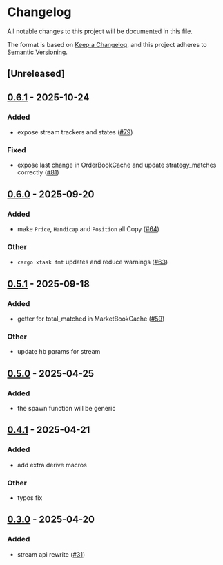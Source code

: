 # Changelog

All notable changes to this project will be documented in this file.

The format is based on [Keep a Changelog](https://keepachangelog.com/en/1.0.0/),
and this project adheres to [Semantic Versioning](https://semver.org/spec/v2.0.0.html).

## [Unreleased]

## [0.6.1](https://github.com/roberts-pumpurs/betfair-adapter-rs/compare/betfair-stream-api-v0.6.0...betfair-stream-api-v0.6.1) - 2025-10-24

### Added

- expose stream trackers and states ([#79](https://github.com/roberts-pumpurs/betfair-adapter-rs/pull/79))

### Fixed

- expose last change in OrderBookCache and update strategy_matches correctly ([#81](https://github.com/roberts-pumpurs/betfair-adapter-rs/pull/81))

## [0.6.0](https://github.com/roberts-pumpurs/betfair-adapter-rs/compare/betfair-stream-api-v0.5.2...betfair-stream-api-v0.6.0) - 2025-09-20

### Added

- make `Price`, `Handicap` and `Position` all Copy ([#64](https://github.com/roberts-pumpurs/betfair-adapter-rs/pull/64))

### Other

- `cargo xtask fmt` updates and reduce warnings ([#63](https://github.com/roberts-pumpurs/betfair-adapter-rs/pull/63))

## [0.5.1](https://github.com/roberts-pumpurs/betfair-adapter-rs/compare/betfair-stream-api-v0.5.0...betfair-stream-api-v0.5.1) - 2025-09-18

### Added

- getter for total_matched in MarketBookCache ([#59](https://github.com/roberts-pumpurs/betfair-adapter-rs/pull/59))

### Other

- update hb params for stream

## [0.5.0](https://github.com/roberts-pumpurs/betfair-adapter-rs/compare/betfair-stream-api-v0.4.1...betfair-stream-api-v0.5.0) - 2025-04-25

### Added

- the spawn function will be generic

## [0.4.1](https://github.com/roberts-pumpurs/betfair-adapter-rs/compare/betfair-stream-api-v0.4.0...betfair-stream-api-v0.4.1) - 2025-04-21

### Added

- add extra derive macros

### Other

- typos fix

## [0.3.0](https://github.com/roberts-pumpurs/betfair-adapter-rs/compare/betfair-stream-api-v0.2.1...betfair-stream-api-v0.3.0) - 2025-04-20

### Added

- stream api rewrite ([#31](https://github.com/roberts-pumpurs/betfair-adapter-rs/pull/31))
